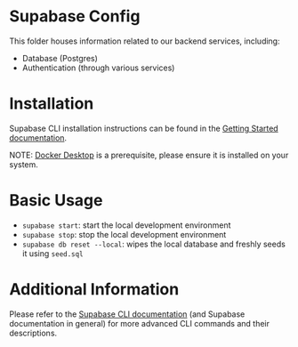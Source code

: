 # Supabase Config
This folder houses information related to our backend services, including:
* Database (Postgres)
* Authentication (through various services)

# Installation
Supabase CLI installation instructions can be found in the [Getting Started documentation](https://supabase.com/docs/guides/cli/getting-started).

NOTE: [Docker Desktop](https://docs.docker.com/desktop/install/windows-install/) is a prerequisite, please ensure it is installed on your system.

# Basic Usage
* `supabase start`: start the local development environment
* `supabase stop`: stop the local development environment
* `supabase db reset --local`: wipes the local database and freshly seeds it using `seed.sql`

# Additional Information
Please refer to the [Supabase CLI documentation](https://supabase.com/docs/guides/cli) (and Supabase documentation in general) for more advanced CLI commands and their descriptions.